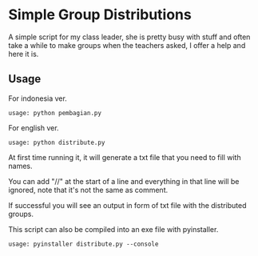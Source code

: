 # Simple Group Distributions
A simple script for my class leader, she is pretty busy with stuff and often take a while
to make groups when the teachers asked, I offer a help and here it is.

## Usage
For indonesia ver.
```
usage: python pembagian.py
```
For english ver.
```
usage: python distribute.py
```

At first time running it, it will generate a txt file that you need to fill with names.

You can add "//" at the start of a line and everything in that line will be ignored,
note that it's not the same as comment.

If successful you will see an output in form of txt file with the distributed groups.

This script can also be compiled into an exe file with pyinstaller. 
```
usage: pyinstaller distribute.py --console
```
